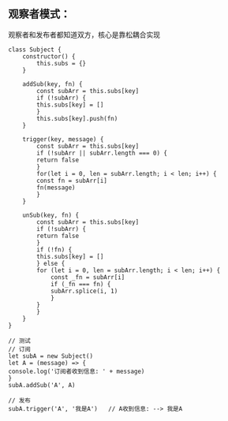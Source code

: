 ## 观察者模式：

观察者和发布者都知道双方，核心是靠松耦合实现

    class Subject {
        constructor() {
            this.subs = {}
        }

        addSub(key, fn) {
            const subArr = this.subs[key]
            if (!subArr) {
            this.subs[key] = []
            }
            this.subs[key].push(fn)
        }

        trigger(key, message) {
            const subArr = this.subs[key]
            if (!subArr || subArr.length === 0) {
            return false
            }
            for(let i = 0, len = subArr.length; i < len; i++) {
            const fn = subArr[i]
            fn(message)
            }
        }

        unSub(key, fn) {
            const subArr = this.subs[key]
            if (!subArr) {
            return false
            }
            if (!fn) {
            this.subs[key] = []
            } else {
            for (let i = 0, len = subArr.length; i < len; i++) {
                const _fn = subArr[i]
                if (_fn === fn) {
                subArr.splice(i, 1)
                }
            }
            }
        }
    }

    // 测试
    // 订阅
    let subA = new Subject()
    let A = (message) => {
    console.log('订阅者收到信息: ' + message)
    }
    subA.addSub('A', A)

    // 发布
    subA.trigger('A', '我是A')   // A收到信息: --> 我是A